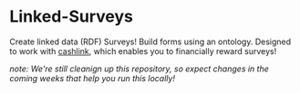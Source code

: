 # Linked-Surveys

Create linked data (RDF) Surveys! Build forms using an ontology. Designed to work with [cashlink](https://gitlab.com/ontola/cashlink), which enables you to financially reward surveys!

_note: We're still cleanign up this repository, so expect changes in the coming weeks that help you run this locally!_
